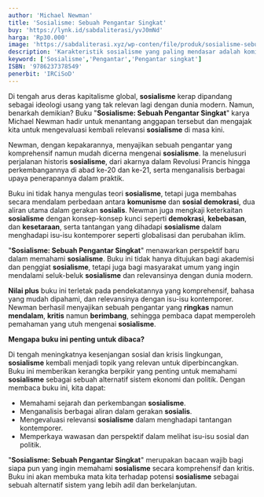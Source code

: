 ```yaml
---
author: 'Michael Newman'
title: 'Sosialisme: Sebuah Pengantar Singkat'
buy: 'https://lynk.id/sabdaliterasi/yvJ0mNd'
harga: 'Rp30.000'
image: 'https://sabdaliterasi.xyz/wp-conten/file/produk/sosialisme-sebuah-pengantar-singkat.svg'
description: 'Karakteristik sosialisme yang paling mendasar adalah komitmennya untuk menciptakan masyarakat yang egaliter. '
keyword: ['Sosialisme','Pengantar','Pengantar singkat']
ISBN: '9786237378549'
penerbit: 'IRCiSoD'
---
```

<p>Di tengah arus deras kapitalisme global, <strong>sosialisme</strong> kerap dipandang sebagai ideologi usang yang tak relevan lagi dengan dunia modern. Namun, benarkah demikian? Buku "<strong>Sosialisme: Sebuah Pengantar Singkat</strong>" karya Michael Newman hadir untuk menantang anggapan tersebut dan mengajak kita untuk mengevaluasi kembali relevansi <strong>sosialisme</strong> di masa kini.</p><p>Newman, dengan kepakarannya, menyajikan sebuah pengantar yang komprehensif namun mudah dicerna mengenai <strong>sosialisme</strong>. Ia menelusuri perjalanan historis <strong>sosialisme</strong>, dari akarnya dalam Revolusi Prancis hingga perkembangannya di abad ke-20 dan ke-21, serta menganalisis berbagai upaya penerapannya dalam praktik.</p><p>Buku ini tidak hanya mengulas teori <strong>sosialisme</strong>, tetapi juga membahas secara mendalam perbedaan antara <strong>komunisme</strong> dan <strong>sosial demokrasi</strong>, dua aliran utama dalam gerakan <strong>sosialis</strong>. Newman juga mengkaji keterkaitan <strong>sosialisme</strong> dengan konsep-konsep kunci seperti <strong>demokrasi</strong>, <strong>kebebasan</strong>, dan <strong>kesetaraan</strong>, serta tantangan yang dihadapi <strong>sosialisme</strong> dalam menghadapi isu-isu kontemporer seperti globalisasi dan perubahan iklim.</p><p>"<strong>Sosialisme: Sebuah Pengantar Singkat</strong>" menawarkan perspektif baru dalam memahami <strong>sosialisme</strong>. Buku ini tidak hanya ditujukan bagi akademisi dan penggiat <strong>sosialisme</strong>, tetapi juga bagi masyarakat umum yang ingin mendalami seluk-beluk <strong>sosialisme</strong> dan relevansinya dengan dunia modern.</p><p><strong>Nilai plus</strong> buku ini terletak pada pendekatannya yang komprehensif, bahasa yang mudah dipahami, dan relevansinya dengan isu-isu kontemporer. Newman berhasil menyajikan sebuah pengantar yang <strong>ringkas</strong> namun <strong>mendalam</strong>, <strong>kritis</strong> namun <strong>berimbang</strong>, sehingga pembaca dapat memperoleh pemahaman yang utuh mengenai <strong>sosialisme</strong>.</p><p><strong>Mengapa buku ini penting untuk dibaca?</strong></p><p>Di tengah meningkatnya kesenjangan sosial dan krisis lingkungan, <strong>sosialisme</strong> kembali menjadi topik yang relevan untuk diperbincangkan. Buku ini memberikan kerangka berpikir yang penting untuk memahami <strong>sosialisme</strong> sebagai sebuah alternatif sistem ekonomi dan politik. Dengan membaca buku ini, kita dapat:</p><ul><li>Memahami sejarah dan perkembangan <strong>sosialisme</strong>.</li><li>Menganalisis berbagai aliran dalam gerakan <strong>sosialis</strong>.</li><li>Mengevaluasi relevansi <strong>sosialisme</strong> dalam menghadapi tantangan kontemporer.</li><li>Memperkaya wawasan dan perspektif dalam melihat isu-isu sosial dan politik.</li></ul><p>"<strong>Sosialisme: Sebuah Pengantar Singkat</strong>" merupakan bacaan wajib bagi siapa pun yang ingin memahami <strong>sosialisme</strong> secara komprehensif dan kritis. Buku ini akan membuka mata kita terhadap potensi <strong>sosialisme</strong> sebagai sebuah alternatif sistem yang lebih adil dan berkelanjutan.</p>

